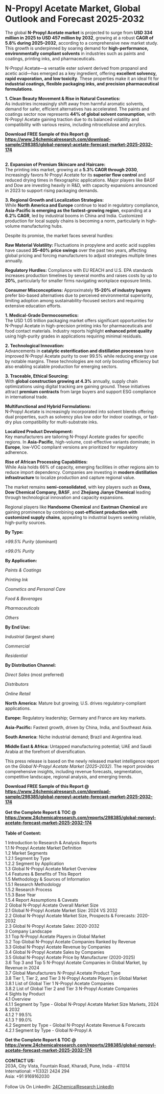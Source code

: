 <h1>N-Propyl Acetate Market, Global Outlook and Forecast 2025-2032</h1><p>The global <strong>N-Propyl Acetate market</strong> is projected to surge from <strong>USD 334 million in 2025 to USD 457 million by 2032</strong>, growing at a robust <strong>CAGR of 5.8% during 2025–2032</strong>, according to a comprehensive new market study. This growth is underpinned by soaring demand for <strong>high-performance, environmentally compliant solvents</strong> in industries such as paints and coatings, printing inks, and pharmaceuticals.</p><p>N-Propyl Acetate—a versatile ester solvent derived from propanol and acetic acid—has emerged as a key ingredient, offering <strong>excellent solvency, rapid evaporation, and low toxicity</strong>. These properties make it an ideal fit for <strong>industrial coatings, flexible packaging inks, and precision pharmaceutical formulations</strong>.</p><p><strong>1. Clean Beauty Movement &amp; Rise in Natural Cosmetics:</strong><br>
As industries increasingly shift away from harmful aromatic solvents, demand for safer, efficient alternatives has accelerated. The paints and coatings sector now represents <strong>44% of global solvent consumption</strong>, with N-Propyl Acetate gaining traction due to its balanced volatility and compatibility with various resins, including nitrocellulose and acrylics.</p><div><b>Download FREE Sample of this Report @ 
            <a href="https://www.24chemicalresearch.com/download-sample/298385/global-npropyl-acetate-forecast-market-2025-2032-174">
            https://www.24chemicalresearch.com/download-sample/298385/global-npropyl-acetate-forecast-market-2025-2032-174</a></b></div><br><p><strong>2. Expansion of Premium Skincare and Haircare:</strong><br>
The printing inks market, growing at a <strong>5.3% CAGR through 2030</strong>, increasingly favors N-Propyl Acetate for its <strong>superior flow control</strong> and reduced drying times in flexographic applications. Major players like BASF and Dow are investing heavily in R&amp;D, with capacity expansions announced in 2023 to support rising packaging demands.</p><p><strong>3. Regional Growth and Localization Strategies:</strong><br>
While <strong>North America and Europe</strong> continue to lead in regulatory compliance, <strong>Asia-Pacific is emerging as the fastest-growing region</strong>, expanding at a <strong>6.2% CAGR</strong>, led by industrial booms in China and India. Customized production for local supply chains is becoming a norm, particularly in high-volume manufacturing hubs.</p><p>Despite its promise, the market faces several hurdles:</p><p><strong>Raw Material Volatility:</strong> Fluctuations in propylene and acetic acid supplies have caused <strong>35–40% price swings</strong> over the past two years, affecting global pricing and forcing manufacturers to adjust strategies multiple times annually.</p><p><strong>Regulatory Hurdles:</strong> Compliance with EU REACH and U.S. EPA standards increases production timelines by several months and raises costs by up to <strong>20%</strong>, particularly for smaller firms navigating workplace exposure limits.</p><p><strong>Consumer Misconceptions:</strong> Approximately <strong>15–20% of industry buyers</strong> prefer bio-based alternatives due to perceived environmental superiority, limiting adoption among sustainability-focused sectors and requiring extensive education efforts.</p><p><strong>1. Medical-Grade Dermocosmetics:</strong><br>
The USD 1.05 trillion packaging market offers significant opportunities for N-Propyl Acetate in high-precision printing inks for pharmaceuticals and food contact materials. Industry reports highlight <strong>enhanced print quality</strong> using high-purity grades in applications requiring minimal residuals.</p><p><strong>2. Technological Innovation:</strong><br>
Advancements in <strong>catalytic esterification and distillation processes</strong> have improved N-Propyl Acetate purity to over 99.5% while reducing energy use by notable margins. These technologies are not only boosting efficiency but also enabling scalable production for emerging sectors.</p><p><strong>3. Traceable, Ethical Sourcing:</strong><br>
With <strong>global construction growing at 4.3%</strong> annually, supply chain optimizations using digital tracking are gaining ground. These initiatives attract <strong>premium contracts</strong> from large buyers and support ESG compliance in international trade.</p><p><strong>Multifunctional and Hybrid Formulations:</strong><br>
	N-Propyl Acetate is increasingly incorporated into solvent blends offering dual properties, such as solvency plus low odor for indoor coatings, or fast-dry plus compatibility for multi-substrate inks.</p><p><strong>Localized Product Development:</strong><br>
	Key manufacturers are tailoring N-Propyl Acetate grades for specific regions. In <strong>Asia-Pacific</strong>, high-volume, cost-effective variants dominate; in <strong>Europe</strong>, low-VOC compliant versions are prioritized for regulatory adherence.</p><p><strong>Rise of African Processing Capabilities:</strong><br>
	While Asia holds 66% of capacity, emerging facilities in other regions aim to reduce import dependency. Companies are investing in <strong>modern distillation infrastructure</strong> to localize production and capture regional value.</p><p>The market remains <strong>semi-consolidated</strong>, with key players such as <strong>Oxea, Dow Chemical Company, BASF</strong>, and <strong>Zhejiang Jianye Chemical</strong> leading through technological innovation and capacity expansions.</p><p>Regional players like <strong>Handsome Chemical</strong> and <strong>Eastman Chemical</strong> are gaining prominence by combining <strong>cost-efficient production with customized supply chains</strong>, appealing to industrial buyers seeking reliable, high-purity sources.</p><p><strong>By Type:</strong></p><p><em>≥99.5% Purity</em> (dominant)</p><p><em>≥99.0% Purity</em></p><p><strong>By Application:</strong></p><p><em>Paints &amp; Coatings</em></p><p><em>Printing Ink</em></p><p><em>Cosmetics and Personal Care</em></p><p><em>Food &amp; Beverages</em></p><p><em>Pharmaceuticals</em></p><p><em>Others</em></p><p><strong>By End Use:</strong></p><p><em>Industrial</em> (largest share)</p><p><em>Commercial</em></p><p><em>Residential</em></p><p><strong>By Distribution Channel:</strong></p><p><em>Direct Sales</em> (most preferred)</p><p><em>Distributors</em></p><p><em>Online Retail</em></p><p><strong>North America:</strong> Mature but growing; U.S. drives regulatory-compliant applications.</p><p><strong>Europe:</strong> Regulatory leadership; Germany and France are key markets.</p><p><strong>Asia-Pacific:</strong> Fastest growth, driven by China, India, and Southeast Asia.</p><p><strong>South America:</strong> Niche industrial demand; Brazil and Argentina lead.</p><p><strong>Middle East &amp; Africa:</strong> Untapped manufacturing potential; UAE and Saudi Arabia at the forefront of diversification.</p><p>This press release is based on the newly released market intelligence report on the <em>Global N-Propyl Acetate Market (2025–2032)</em>. The report provides comprehensive insights, including revenue forecasts, segmentation, competitive landscape, regional analysis, and emerging trends.</p><div><b>Download FREE Sample of this Report @ 
            <a href="https://www.24chemicalresearch.com/download-sample/298385/global-npropyl-acetate-forecast-market-2025-2032-174">
            https://www.24chemicalresearch.com/download-sample/298385/global-npropyl-acetate-forecast-market-2025-2032-174</a></b></div><br><div><b>Get the Complete Report & TOC @ 
            <a href="https://www.24chemicalresearch.com/reports/298385/global-npropyl-acetate-forecast-market-2025-2032-174">
            https://www.24chemicalresearch.com/reports/298385/global-npropyl-acetate-forecast-market-2025-2032-174</a></b></div><br>
            <b>Table of Content:</b><p>1 Introduction to Research & Analysis Reports<br />
 1.1 N-Propyl Acetate Market Definition<br />
 1.2 Market Segments<br />
 1.2.1 Segment by Type<br />
 1.2.2 Segment by Application<br />
 1.3 Global N-Propyl Acetate Market Overview<br />
 1.4 Features & Benefits of This Report<br />
 1.5 Methodology & Sources of Information<br />
 1.5.1 Research Methodology<br />
 1.5.2 Research Process<br />
 1.5.3 Base Year<br />
 1.5.4 Report Assumptions & Caveats<br />
2 Global N-Propyl Acetate Overall Market Size<br />
 2.1 Global N-Propyl Acetate Market Size: 2024 VS 2032<br />
 2.2 Global N-Propyl Acetate Market Size, Prospects & Forecasts: 2020-2032<br />
 2.3 Global N-Propyl Acetate Sales: 2020-2032<br />
3 Company Landscape<br />
 3.1 Top N-Propyl Acetate Players in Global Market<br />
 3.2 Top Global N-Propyl Acetate Companies Ranked by Revenue<br />
 3.3 Global N-Propyl Acetate Revenue by Companies<br />
 3.4 Global N-Propyl Acetate Sales by Companies<br />
 3.5 Global N-Propyl Acetate Price by Manufacturer (2020-2025)<br />
 3.6 Top 3 and Top 5 N-Propyl Acetate Companies in Global Market, by Revenue in 2024<br />
 3.7 Global Manufacturers N-Propyl Acetate Product Type<br />
 3.8 Tier 1, Tier 2, and Tier 3 N-Propyl Acetate Players in Global Market<br />
 3.8.1 List of Global Tier 1 N-Propyl Acetate Companies<br />
 3.8.2 List of Global Tier 2 and Tier 3 N-Propyl Acetate Companies<br />
4 Sights by Product<br />
 4.1 Overview<br />
 4.1.1 Segment by Type - Global N-Propyl Acetate Market Size Markets, 2024 & 2032<br />
 4.1.2 ? 99.5%<br />
 4.1.3 ? 99.0%<br />
 4.2 Segment by Type - Global N-Propyl Acetate Revenue & Forecasts<br />
 4.2.1 Segment by Type - Global N-Propyl A</p><div><b>Get the Complete Report & TOC @ 
            <a href="https://www.24chemicalresearch.com/reports/298385/global-npropyl-acetate-forecast-market-2025-2032-174">
            https://www.24chemicalresearch.com/reports/298385/global-npropyl-acetate-forecast-market-2025-2032-174</a></b></div><br><b>CONTACT US:</b><br>
            203A, City Vista, Fountain Road, Kharadi, Pune, India - 411014<br>
            International: +1(332) 2424 294<br>
            Asia: +91 9169162030 <br><br>
            Follow Us On LinkedIn: <a href="https://www.linkedin.com/company/24chemicalresearch/">24ChemicalResearch LinkedIn</a>